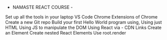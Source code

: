 - NAMASTE REACT COURSE -

Set up all the tools in your laptop
VS Code
Chrome
Extensions of Chrome
Create a new Git repo
Build your first Hello World program using,
Using just HTML
Using JS to manipulate the DOM
Using React via - CDN Links
Create an Element
Create nested React Elements
Use root.render 